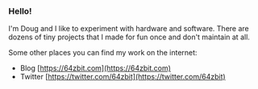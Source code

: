 ### Hello!

I'm Doug and I like to experiment with hardware and software.
There are dozens of tiny projects that I made for fun once and don't maintain at all.

Some other places you can find my work on the internet:

* Blog [https://64zbit.com](https://64zbit.com)
* Twitter [https://twitter.com/64zbit](https://twitter.com/64zbit)

<!--
**dougpark/dougpark** is a ✨ _special_ ✨ repository because its `README.md` (this file) appears on your GitHub profile.

Here are some ideas to get you started:

- 🔭 I’m currently working on ...
- 🌱 I’m currently learning ...
- 👯 I’m looking to collaborate on ...
- 🤔 I’m looking for help with ...
- 💬 Ask me about ...
- 📫 How to reach me: ...
- 😄 Pronouns: ...
- ⚡ Fun fact: ...
-->
